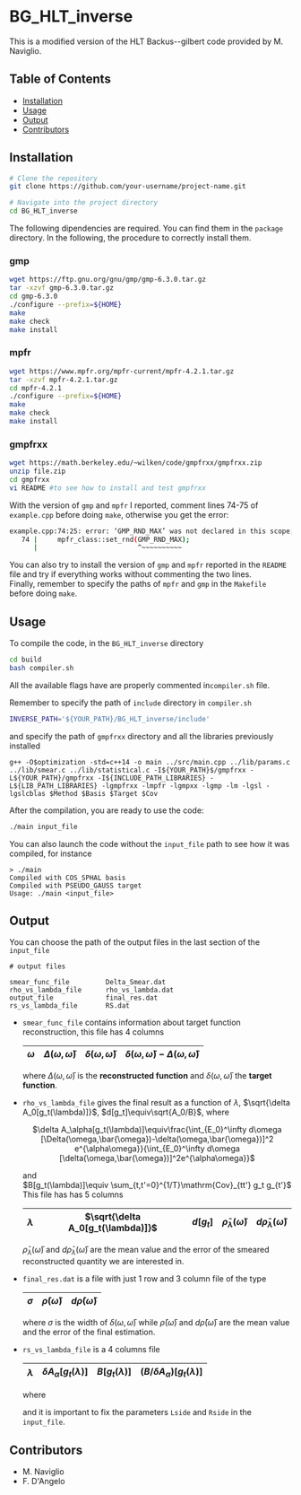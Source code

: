 # BG_HLT_inverse

This is a modified version of the HLT Backus--gilbert code provided by M. Naviglio.

## Table of Contents
- [Installation](#installation)
- [Usage](#usage)
- [Output](#output)
- [Contributors](#contributors)

## Installation <a name="installation"></a>
```bash
# Clone the repository
git clone https://github.com/your-username/project-name.git

# Navigate into the project directory
cd BG_HLT_inverse
```
The following dipendencies are required. You can find them in the `package` directory. In the following, the procedure to correctly install them.
### gmp 
```bash
wget https://ftp.gnu.org/gnu/gmp/gmp-6.3.0.tar.gz
tar -xzvf gmp-6.3.0.tar.gz
cd gmp-6.3.0
./configure --prefix=${HOME}
make
make check
make install
```
### mpfr
```bash 
wget https://www.mpfr.org/mpfr-current/mpfr-4.2.1.tar.gz
tar -xzvf mpfr-4.2.1.tar.gz
cd mpfr-4.2.1
./configure --prefix=${HOME}
make
make check
make install
```
### gmpfrxx
```bash
wget https://math.berkeley.edu/~wilken/code/gmpfrxx/gmpfrxx.zip
unzip file.zip
cd gmpfrxx
vi README #to see how to install and test gmpfrxx 
```
With the version of `gmp` and `mpfr` I reported, comment lines 74-75 of `example.cpp` before doing `make`, otherwise you get the error:
```bash
example.cpp:74:25: error: ‘GMP_RND_MAX’ was not declared in this scope; did you mean ‘GMP_RNDD’?
   74 |     mpfr_class::set_rnd(GMP_RND_MAX);
      |                         ^~~~~~~~~~~
```
You can also try to install the version of `gmp` and `mpfr` reported in the `README` file and try if everything works without commenting the two lines.  
Finally, remember to specify the paths of `mpfr` and `gmp` in the `Makefile` before doing `make`.
## Usage <a name="usage"></a>
To compile the code, in the `BG_HLT_inverse` directory
```bash
cd build
bash compiler.sh
```
All the available flags have are properly commented in`compiler.sh` file.  

Remember to specify the path of `include` directory in `compiler.sh`
```bash
INVERSE_PATH='${YOUR_PATH}/BG_HLT_inverse/include'
```
and specify the path of `gmpfrxx` directory and all the libraries previously installed
```
g++ -O$optimization -std=c++14 -o main ../src/main.cpp ../lib/params.c ../lib/smear.c ../lib/statistical.c -I${YOUR_PATH}$/gmpfrxx -L${YOUR_PATH}/gmpfrxx -I${INCLUDE_PATH_LIBRARIES} -L${LIB_PATH_LIBRARIES} -lgmpfrxx -lmpfr -lgmpxx -lgmp -lm -lgsl -lgslcblas $Method $Basis $Target $Cov

```
After the compilation, you are ready to use the code:
```bash
./main input_file
```
You can also launch the code without the `input_file` path to see how it was compiled, for instance
```
> ./main
Compiled with COS_SPHAL basis
Compiled with PSEUDO_GAUSS target
Usage: ./main <input_file>
```
## Output <a name="output"></a>
You can choose the path of the output files in the last section of the `input_file`
```
# output files

smear_func_file         Delta_Smear.dat                     
rho_vs_lambda_file      rho_vs_lambda.dat         
output_file             final_res.dat                
rs_vs_lambda_file       RS.dat                              

```
   -  `smear_func_file` contains information about target function reconstruction, this file has 4 columns 
      <div align="center">

      | $\omega$ |$\Delta(\omega,\bar{\omega})$ | $\delta(\omega,\bar{\omega})$ |$\delta(\omega,\bar{\omega})-\Delta(\omega,\bar{\omega})$|
      |-----------|-----------|-----------|-----------|

      </div>

      where $`\Delta(\omega,\bar{\omega})`$ is the __reconstructed function__ and $`\delta(\omega,\bar{\omega})`$ the __target function__.

   -  `rho_vs_lambda_file` gives the final result as a function of $`\lambda`$, $`\sqrt{\delta A_0[g_t(\lambda)]}`$, $`d[g_t]\equiv\sqrt{A_0/B}`$, where
     <div align="center">
      $`\delta A_\alpha[g_t(\lambda)]\equiv\frac{\int_{E_0}^\infty d\omega [\Delta(\omega,\bar{\omega})-\delta(\omega,\bar{\omega})]^2 e^{\alpha\omega}}{\int_{E_0}^\infty d\omega [\delta(\omega,\bar{\omega})]^2e^{\alpha\omega}}`$
      </div>
      and
      <div align="center">
      $B[g_t(\lambda)]\equiv \sum_{t,t'=0}^{1/T}\mathrm{Cov}_{tt'} g_t g_{t'}$

       </div>
      This file has has 5 columns  
      <div align="center">

      | $\lambda$ |$\sqrt{\delta A_0[g_t(\lambda)]}$ | $d[g_t]$ | $\bar{\rho}_\lambda(\bar{\omega})$ |$d\bar{\rho}_\lambda(\bar{\omega})$|
      |-----------|-----------|-----------|-----------|-----------| 

      </div>

      $`\bar{\rho}_\lambda(\bar{\omega})`$ and $`d\bar{\rho}_\lambda(\bar{\omega})`$ are the mean value and the error of the smeared reconstructed quantity we are interested in.

   - `final_res.dat` is a file with just 1 row and 3 column file of the type
      <div align="center">

      | $\sigma$ |$\bar{\rho}(\bar{\omega})$ | $d\bar{\rho}(\bar{\omega})$ |
      |-----------|-----------|-----------|

      </div>

      where $`\sigma`$ is the width of $`\delta(\omega,\bar{\omega})`$ while $`\bar{\rho}(\bar{\omega})`$ and $`d\bar{\rho}(\bar{\omega})`$ are the mean value and the error of the final estimation.
   - `rs_vs_lambda_file` is a 4 columns file
      <div align="center">

      | $\lambda$ |$\delta A_\alpha[g_t(\lambda)]$ | $B[g_t(\lambda)]$ |$(B / \delta A_\alpha) [g_t(\lambda)]$|
      |-----------|-----------|-----------|-----------| 

      </div>

      where
     

       
      and it is important to fix the parameters `Lside` and `Rside` in the `input_file`.

## Contributors <a name="contributors"></a>
 - M. Naviglio
 - F. D'Angelo
